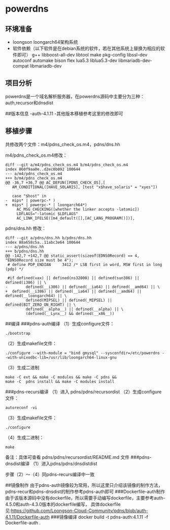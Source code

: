 # powerdns

## 环境准备
- loongson loongarch64架构系统
- 软件依赖（以下软件是在debian系统的软件，若在其他系统上替换为相应的软件即可）
g++  libboost-all-dev libtool make pkg-config  libssl-dev autoconf automake bison flex lua5.3 liblua5.3-dev libmariadb-dev-compat libmariadb-dev

## 项目分析
powerdns是一个域名解析服务器，在powerdns源码中主要分为三种：auth,recursor和dnsdist

##版本信息
-auth-4.1.11
-其他版本移植参考这里的修改即可

## 移植步骤
共修改两个文件：m4/pdns_check_os.m4，pdns/dns.hh

m4/pdns_check_os.m4修改：
```
diff --git a/m4/pdns_check_os.m4 b/m4/pdns_check_os.m4
index 860f9aa0e..d2ec0b092 100644
--- a/m4/pdns_check_os.m4
+++ b/m4/pdns_check_os.m4
@@ -36,7 +36,7 @@ AC_DEFUN([PDNS_CHECK_OS],[
   AM_CONDITIONAL([HAVE_SOLARIS], [test "x$have_solaris" = "xyes"])
 
   case "$host" in
-  mips* | powerpc-* )
+  mips* | powerpc-* | loongarch64*)
     AC_MSG_CHECKING([whether the linker accepts -latomic])
     LDFLAGS="-latomic $LDFLAGS"
     AC_LINK_IFELSE([m4_default([],[AC_LANG_PROGRAM()])],
```

pdns/dns.hh 修改：
```
diff --git a/pdns/dns.hh b/pdns/dns.hh
index 88a658c5a..11abc3e64 100644
--- a/pdns/dns.hh
+++ b/pdns/dns.hh
@@ -142,7 +142,7 @@ static_assert(sizeof(EDNS0Record) == 4, "EDNS0Record size must be 4");
 # define PDP_ENDIAN     3412 /* LSB first in word, MSW first in long (pdp) */
 
 #if defined(vax) || defined(ns32000) || defined(sun386) || defined(i386) || \
-        defined(__i386) || defined(__ia64) || defined(__amd64) || \
+  defined(__i386) || defined(__ia64) || defined(__amd64) || defined(__loongarch64) || \
         defined(MIPSEL) || defined(_MIPSEL) || defined(BIT_ZERO_ON_RIGHT) || \
         defined(__alpha__) || defined(__alpha) || \
         (defined(__Lynx__) && defined(__x86__))
```

##编译
###pdns-auth编译
（1）生成configure文件：
```
./bootstrap 
```

（2）生成makefile文件：
```
./configure --with-module = "bind gmysql" --sysconfdir=/etc/powerdns --with-unixodbc-lib=/usr/lib/loongarch64-linux-gnu
```

（3）生成二进制
```
make -C ext && make -C modules && make -C pdns &&
make -C  pdns install && make -C modules install
```
###pdns-recurs编译
（1）进入 pdns/pdns/recursordist
（2）生成configure文件：
```
autoreconf -vi
```
（3）生成makefile文件：
```
./configure
```
（4）生成二进制：
```
make
```
  备注：具体可查看 pdns/pdns/recursordist/README.md 文件
###pdns-dnsdist编译
（1）进入pdns/pdns/dnsdistdist

步骤（2）～（4）同pdns-recurs编译中一致

##镜像制作
由于pdns-auth镜像较为常用，所以这里只介绍该镜像的制作方法，pdns-recur和pdns-dnsdist的制作参考pdns-auth即可
###Dockerfile-auth制作
由于该版本源码中没有dockerfile，所以需要手动编写dockerfile，主要参考auth-4.5.0和auth-4.3.0版本的dockerfile编写，
具体dockerfile见:https://github.com/Loongson-Cloud-Community/pdns/blob/auth-4.1.11/Dockerfile-auth 
###镜像编译
docker build -t pdns-auth:4.1.11 -f Dockerfile-auth .

